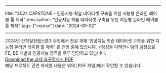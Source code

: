 

---
title: "2024 CAPSTONE - 인공지능 학습 데이터셋 구축을 위한 지능형 온라인 레이블 툴 제작"
description: "인공지능 학습 데이터셋 구축을 위한 지능형 온라인 레이블 툴 제작"
tags: ["course"]
date: "2024-09-02"

---

<span class="justified-text"> 2024년 산학실전캡스톤3 수업에서 전공 과제 '인공지능 학습 데이터셋 구축을 위한 지능형 온라인 레이블 툴 제작' 를 진행 중에 있습니다. <정성을 다허연> 팀의 팀장으로 FE, BE 개발과 인공지능 영역을 두루 담당하고 있습니다. 
<br>
<a href="/files/capstone.pdf" target="_blank">Download the 과제 요구명세서 PDF</a> <br>
해당 프로젝트 관련 자세한 내용은 위의 [PDF 파일]에서 확인할 수 있습니다.
</span>
